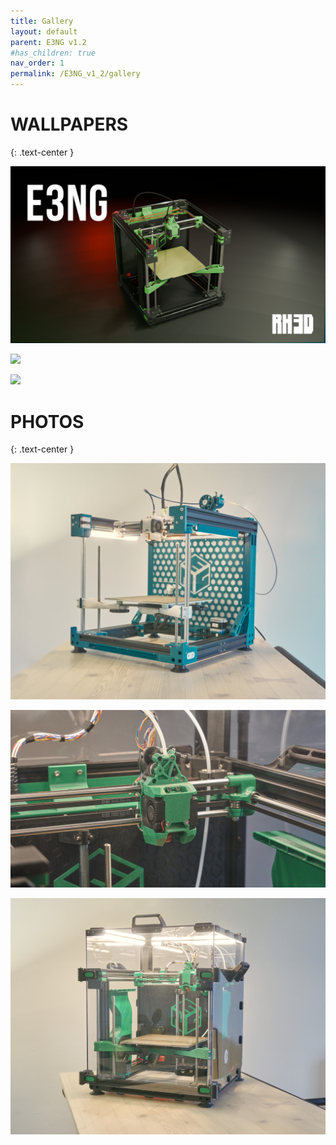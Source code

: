 ```yaml
---
title: Gallery
layout: default
parent: E3NG v1.2
#has_children: true
nav_order: 1
permalink: /E3NG_v1_2/gallery
---
```

# WALLPAPERS
{: .text-center }

![](./pages/E3NG/img/gallery/E3NG_WP1.jpg)

![](../img/gallery/E3NG_WP2.jpg)

![](/img/gallery/E3NG_WP3.jpg)

# PHOTOS
{: .text-center }

![](img/gallery/DSC03417_fhd.jpg)

![](./img/gallery/DSC03444HD.jpg)

![](./img/gallery/DSC03455_fhd.jpg)

